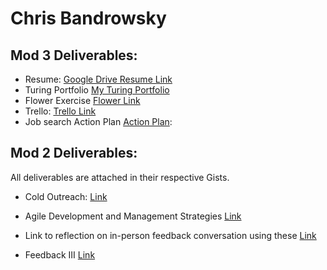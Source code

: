 # Chris Bandrowsky

## Mod 3 Deliverables:

* Resume: [Google Drive Resume Link](https://drive.google.com/open?id=0B0vr7MmemvPRalQ4M1ctWDBmcGs) 
* Turing Portfolio [My Turing Portfolio](https://www.turing.io/alumni/christopher-bandrowsky)
* Flower Exercise [Flower Link](https://gist.github.com/cbandrow/379f635b3bc648506348bb5b128b0f84)
* Trello: [Trello Link](https://trello.com/b/tLAUP2JR/chrisbandrowsky-jobtracker)
* Job search Action Plan [Action Plan](https://gist.github.com/cbandrow/bb8f2a9ea3061d4aff986141c5ec7591):

## Mod 2 Deliverables:
All deliverables are attached in their respective Gists. 

* Cold Outreach: [Link](https://gist.github.com/cbandrow/189af34367661203bbb507e726dc742c#file-cold-outreach-md)

* Agile Development and Management Strategies [Link](https://gist.github.com/cbandrow/3ca71db2abe40f28d78adc07a14d56d9#file-agile-development-and-management-md) 

* Link to reflection on in-person feedback conversation using these [Link](https://gist.github.com/cbandrow/945c1a68e5f5450bffe1b71e11d5e054#file-feedback-ii-reflection-md)

* Feedback III [Link](https://gist.github.com/cbandrow/e8eed3b9f6e389002ac8b86ad9610669#file-feedback-iii-reflection-md)
